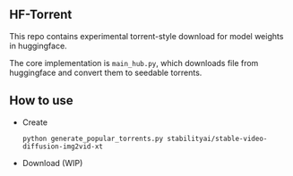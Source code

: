 ## HF-Torrent

This repo contains experimental torrent-style download for model weights in huggingface.

The core implementation is `main_hub.py`, which downloads file from huggingface and convert them to seedable torrents.

## How to use

* Create 

    ```python generate_popular_torrents.py stabilityai/stable-video-diffusion-img2vid-xt```

* Download (WIP)